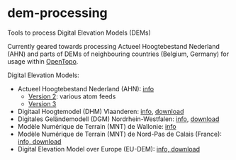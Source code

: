 # dem-processing
Tools to process Digital Elevation Models (DEMs)

Currently geared towards processing Actueel Hoogtebestand Nederland (AHN) and parts of DEMs of neighbouring countries (Belgium, Germany) for usage within [OpenTopo](http://opentopo.nl/).

Digital Elevation Models:

* Actueel Hoogtebestand Nederland (AHN): [info](http://www.ahn.nl/index.html)
  * [Version 2](https://www.pdok.nl/nl/producten/pdok-downloads/atomfeeds/a): various atom feeds
  * [Version 3](https://www.pdok.nl/nl/ahn3-downloads)
* Digitaal Hoogtemodel (DHM) Vlaanderen: [info](http://www.geopunt.be/catalogus/datasetfolder/f52b1a13-86bc-4b64-8256-88cc0d1a8735), [download](http://www.geopunt.be/download?container=dhm-vlaanderen-ii-dtm-raster-1m&title=Digitaal%20Hoogtemodel%20Vlaanderen%20II,%20DTM,%20raster,%201m)
* Digitales Geländemodell (DGM) Nordrhein-Westfalen: [info](http://www.bezreg-koeln.nrw.de/brk_internet/geobasis/hoehenmodelle/index.html), [download](https://www.opengeodata.nrw.de/produkte/geobasis/dgm/)
* Modèle Numérique de Terrain (MNT) de Wallonie: [info](http://geoportail.wallonie.be/catalogue/6029e738-f828-438b-b10a-85e67f77af92.html)
* Modèle Numérique de Terrain (MNT) de Nord-Pas de Calais (France): [info, download](https://www.data.gouv.fr/fr/datasets/mnt-raster-nord-pas-de-calais-ppige-2012-2013-2/)
* Digital Elevation Model over Europe (EU-DEM): [info, download](https://www.eea.europa.eu/data-and-maps/data/eu-dem)
